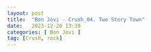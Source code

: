 ```yaml
---
layout: post
title:  "Bon Jovi - Crush_04. Two Story Town"
date:   2023-12-20 13:39
categories: [ Bon Jovi ]
tag: [Crush, rock]
---
```


